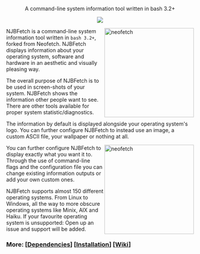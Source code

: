 <p align="center">A command-line system information tool written in bash 3.2+</p>

<p align="center">
<a href="./LICENSE.md"><img src="https://img.shields.io/badge/license-MIT-blue.svg"></a>
</p>

<img src="https://i.imgur.com/GFmC5Ad.png" alt="neofetch" align="right" height="240px">

NJBFetch is a command-line system information tool written in `bash 3.2+`, forked from Neofetch. NJBFetch displays information about your operating system, software and hardware in an aesthetic and visually pleasing way.

The overall purpose of NJBFetch is to be used in screen-shots of your system. NJBFetch shows the information other people want to see. There are other tools available for proper system statistic/diagnostics.

The information by default is displayed alongside your operating system's logo. You can further configure NJBFetch to instead use an image, a custom ASCII file, your wallpaper or nothing at all.

<img src="https://i.imgur.com/lUrkQBN.png" alt="neofetch" align="right" height="240px">

You can further configure NJBFetch to display exactly what you want it to. Through the use of command-line flags and the configuration file you can change existing information outputs or add your own custom ones.

NJBFetch supports almost 150 different operating systems. From Linux to Windows, all the way to more obscure operating systems like Minix, AIX and Haiku. If your favourite operating system is unsupported: Open up an issue and support will be added.


### More: \[[Dependencies](https://github.com/dylanaraps/neofetch/wiki/Dependencies)\] \[[Installation](https://github.com/dylanaraps/neofetch/wiki/Installation)\] \[[Wiki](https://github.com/dylanaraps/neofetch/wiki)\]

